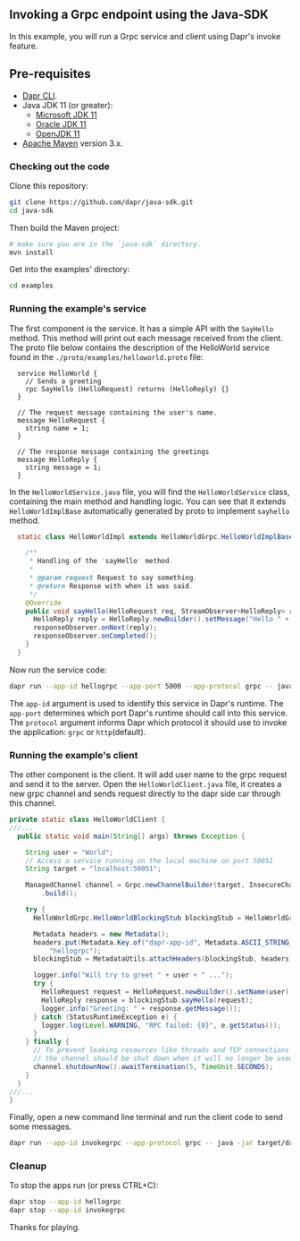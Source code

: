 ## Invoking a Grpc endpoint using the Java-SDK

In this example, you will run a Grpc service and client using Dapr's invoke feature.

## Pre-requisites

* [Dapr CLI](https://docs.dapr.io/getting-started/install-dapr-cli/).
* Java JDK 11 (or greater):
    * [Microsoft JDK 11](https://docs.microsoft.com/en-us/java/openjdk/download#openjdk-11)
    * [Oracle JDK 11](https://www.oracle.com/technetwork/java/javase/downloads/index.html#JDK11)
    * [OpenJDK 11](https://jdk.java.net/11/)
* [Apache Maven](https://maven.apache.org/install.html) version 3.x.

### Checking out the code

Clone this repository:

```sh
git clone https://github.com/dapr/java-sdk.git
cd java-sdk
```

Then build the Maven project:

```sh
# make sure you are in the `java-sdk` directory.
mvn install
```

Get into the examples' directory:
```sh
cd examples
```

### Running the example's service

The first component is the service. It has a simple API with the `SayHello` method. This method will print out each message received from the client. The proto file below contains the description of the HelloWorld service found in the `./proto/examples/helloworld.proto` file:

```text
  service HelloWorld {
    // Sends a greeting
    rpc SayHello (HelloRequest) returns (HelloReply) {}
  }

  // The request message containing the user's name.
  message HelloRequest {
    string name = 1;
  }

  // The response message containing the greetings
  message HelloReply {
    string message = 1;
  }
```

In the `HelloWorldService.java` file, you will find the `HelloWorldService` class, containing the main method and handling logic. You can see that it extends  `HelloWorldImplBase` automatically generated by proto to implement `sayhello` method.

```java
  static class HelloWorldImpl extends HelloWorldGrpc.HelloWorldImplBase {

    /**
     * Handling of the 'sayHello' method.
     *
     * @param request Request to say something.
     * @return Response with when it was said.
     */
    @Override
    public void sayHello(HelloRequest req, StreamObserver<HelloReply> responseObserver) {
      HelloReply reply = HelloReply.newBuilder().setMessage("Hello " + req.getName()).build();
      responseObserver.onNext(reply);
      responseObserver.onCompleted();
    }
  }
```

Now run the service code:

<!-- STEP
name: Run demo service
expected_stdout_lines:
  - '== APP == INFO: greet to World'
background: true
sleep: 1
-->

```bash
dapr run --app-id hellogrpc --app-port 5000 --app-protocol grpc -- java -jar target/dapr-java-sdk-examples-exec.jar io.dapr.examples.invoke.grpc.HelloWorldService -p 5000
```

<!-- END_STEP -->

The `app-id` argument is used to identify this service in Dapr's runtime. The `app-port` determines which port Dapr's runtime should call into this service.  The `protocol` argument informs Dapr which protocol it should use to invoke the application: `grpc` or `http`(default).

### Running the example's client

The other component is the client. It will add user name to the grpc request and send it to the server. Open the `HelloWorldClient.java` file, it creates a new grpc channel and sends request directly to the dapr side car through this channel.

```java
private static class HelloWorldClient {
///...
  public static void main(String[] args) throws Exception {

    String user = "World";
    // Access a service running on the local machine on port 50051
    String target = "localhost:50051";

    ManagedChannel channel = Grpc.newChannelBuilder(target, InsecureChannelCredentials.create())
        .build();

    try {
      HelloWorldGrpc.HelloWorldBlockingStub blockingStub = HelloWorldGrpc.newBlockingStub(channel);

      Metadata headers = new Metadata();
      headers.put(Metadata.Key.of("dapr-app-id", Metadata.ASCII_STRING_MARSHALLER),
          "hellogrpc");
      blockingStub = MetadataUtils.attachHeaders(blockingStub, headers);

      logger.info("Will try to greet " + user + " ...");
      try {
        HelloRequest request = HelloRequest.newBuilder().setName(user).build();
        HelloReply response = blockingStub.sayHello(request);
        logger.info("Greeting: " + response.getMessage());
      } catch (StatusRuntimeException e) {
        logger.log(Level.WARNING, "RPC failed: {0}", e.getStatus());
      }
    } finally {
      // To prevent leaking resources like threads and TCP connections
      // the channel should be shut down when it will no longer be used.
      channel.shutdownNow().awaitTermination(5, TimeUnit.SECONDS);
    }
  }
///...
}
```

Finally, open a new command line terminal and run the client code to send some messages.

<!-- STEP
name: Run demo client
expected_stdout_lines:
  - '== APP == INFO: Will try to greet World ...'
  - '== APP == INFO: Greeting: Hello World'
background: true
sleep: 10
-->

```bash
dapr run --app-id invokegrpc --app-protocol grpc -- java -jar target/dapr-java-sdk-examples-exec.jar io.dapr.examples.invoke.grpc.HelloWorldClient
```

<!-- END_STEP -->

### Cleanup

To stop the apps run (or press CTRL+C):

<!-- STEP
name: Cleanup
-->

```bash
dapr stop --app-id hellogrpc
dapr stop --app-id invokegrpc
```

<!-- END_STEP -->

Thanks for playing.
